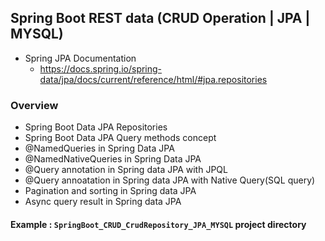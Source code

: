 ## Spring Boot REST data (CRUD Operation | JPA | MYSQL)


* Spring JPA Documentation 
  - https://docs.spring.io/spring-data/jpa/docs/current/reference/html/#jpa.repositories


###  Overview

- Spring Boot Data JPA Repositories
- Spring Boot Data JPA Query methods concept
- @NamedQueries in Spring Data JPA
- @NamedNativeQueries in Spring Data JPA
- @Query annotation in Spring data JPA with JPQL
- @Query annoatation in Spring data JPA with Native Query(SQL query)
- Pagination and sorting in Spring data JPA
- Async query result in Spring data JPA


#### Example : `SpringBoot_CRUD_CrudRepository_JPA_MYSQL` project directory
